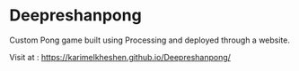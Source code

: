 # Deepreshanpong
Custom Pong game built using Processing and deployed through a website.

Visit at : https://karimelkheshen.github.io/Deepreshanpong/
